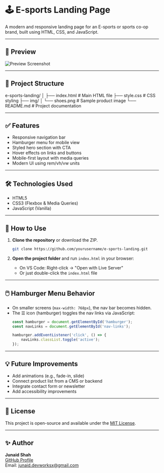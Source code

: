 # 🕹️ E-sports Landing Page

A modern and responsive landing page for an E-sports or sports co-op brand, built using HTML, CSS, and JavaScript.

---

## 📸 Preview

![Preview Screenshot](./preview.png) <!-- Replace this with your screenshot path -->

---

## 📁 Project Structure

e-sports-landing/
│
├── index.html # Main HTML file
├── style.css # CSS styling
├── img/
│ └── shoes.png # Sample product image
└── README.md # Project documentation


---

## ✅ Features

- Responsive navigation bar
- Hamburger menu for mobile view
- Styled hero section with CTA
- Hover effects on links and buttons
- Mobile-first layout with media queries
- Modern UI using rem/vh/vw units

---

## 🛠️ Technologies Used

- HTML5
- CSS3 (Flexbox & Media Queries)
- JavaScript (Vanilla)

---

## 📲 How to Use

1. **Clone the repository** or download the ZIP.
    ```bash
    git clone https://github.com/yourusername/e-sports-landing.git
    ```

2. **Open the project folder** and run `index.html` in your browser:
    - On VS Code: Right-click → "Open with Live Server"
    - Or just double-click the `index.html` file

---

## 🖱️ Hamburger Menu Behavior

- On smaller screens (`max-width: 768px`), the nav bar becomes hidden.
- The ☰ icon (hamburger) toggles the nav links via JavaScript:
    ```js
    const hamburger = document.getElementById('hamburger');
    const navLinks = document.getElementById('nav-links');

    hamburger.addEventListener('click', () => {
        navLinks.classList.toggle('active');
    });
    ```

---

## 💡 Future Improvements

- Add animations (e.g., fade-in, slide)
- Connect product list from a CMS or backend
- Integrate contact form or newsletter
- Add accessibility improvements

---

## 📄 License

This project is open-source and available under the [MIT License](LICENSE).

---

## ✨ Author

**Junaid Shah**  
[GitHub Profile](https://github.com/webdevshah)  
Email: junaid.devworksx@gmail.com


